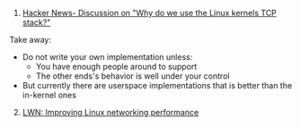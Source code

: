  1. [Hacker News- Discussion on "Why do we use the Linux kernels TCP stack?"](https://news.ycombinator.com/item?id=12021195)
 
 Take away:
  - Do not write your own implementation unless:
    - You have enough people around to support
    - The other ends's behavior is well under your control
  - But currently there are userspace implementations that is better than the in-kernel ones
    
 2. [LWN: Improving Linux networking performance](https://lwn.net/Articles/629155/)
